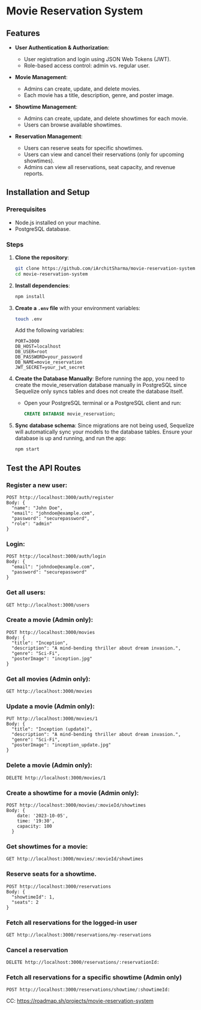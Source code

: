 # Movie Reservation System

## Features

* **User Authentication & Authorization**:
    * User registration and login using JSON Web Tokens (JWT).
    * Role-based access control: admin vs. regular user.

* **Movie Management**:
    * Admins can create, update, and delete movies.
    * Each movie has a title, description, genre, and poster image.

* **Showtime Management**:
    * Admins can create, update, and delete showtimes for each movie.
    * Users can browse available showtimes.

* **Reservation Management**:
    * Users can reserve seats for specific showtimes.
    * Users can view and cancel their reservations (only for upcoming showtimes).
    * Admins can view all reservations, seat capacity, and revenue reports.

## Installation and Setup

### Prerequisites
* Node.js installed on your machine.
* PostgreSQL database.

### Steps

1. **Clone the repository**:

    ```bash
    git clone https://github.com/iArchitSharma/movie-reservation-system.git
    cd movie-reservation-system
    ```

2. **Install dependencies**:

    ```bash
    npm install
    ```

3. **Create a `.env` file** with your environment variables:

    ```bash
    touch .env
    ```

    Add the following variables:
    ```env
    PORT=3000
    DB_HOST=localhost
    DB_USER=root
    DB_PASSWORD=your_password
    DB_NAME=movie_reservation
    JWT_SECRET=your_jwt_secret
    ```

4. **Create the Database Manually**: Before running the app, you need to create the movie_reservation database manually in PostgreSQL since Sequelize only syncs tables and does not create the database itself.

    * Open your PostgreSQL terminal or a PostgreSQL client and run:
        ```sql
        CREATE DATABASE movie_reservation;
        ```

5. **Sync database schema**: Since migrations are not being used, Sequelize will automatically sync your models to the database tables. Ensure your database is up and running, and run the app:

    ```bash
    npm start
    ```


## Test the API Routes

### Register a new user:
```
POST http://localhost:3000/auth/register
Body: {
  "name": "John Doe",
  "email": "johndoe@example.com",
  "password": "securepassword",
  "role": "admin"
}
```

### Login:
```
POST http://localhost:3000/auth/login
Body: {
  "email": "johndoe@example.com",
  "password": "securepassword"
}
```

### Get all users:
```
GET http://localhost:3000/users
```

### Create a movie (Admin only):
```
POST http://localhost:3000/movies
Body: {
  "title": "Inception",
  "description": "A mind-bending thriller about dream invasion.",
  "genre": "Sci-Fi",
  "posterImage": "inception.jpg"
}
```

### Get all movies (Admin only):
```
GET http://localhost:3000/movies
```

### Update a movie (Admin only):
```
PUT http://localhost:3000/movies/1
Body: {
  "title": "Inception (update)",
  "description": "A mind-bending thriller about dream invasion.",
  "genre": "Sci-Fi",
  "posterImage": "inception_update.jpg"
}
```

### Delete a movie (Admin only):
```
DELETE http://localhost:3000/movies/1
```

### Create a showtime for a movie (Admin only):
```
POST http://localhost:3000/movies/:movieId/showtimes
Body: {
    date: '2023-10-05',
    time: '19:30',
    capacity: 100
  }
```

### Get showtimes for a movie:
```
GET http://localhost:3000/movies/:movieId/showtimes
```

### Reserve seats for a showtime.

```
POST http://localhost:3000/reservations
Body: {
  "showtimeId": 1,
  "seats": 2
}
```

### Fetch all reservations for the logged-in user

```
GET http://localhost:3000/reservations/my-reservations
```

### Cancel a reservation

```
DELETE http://localhost:3000/reservations/:reservationId:
```

### Fetch all reservations for a specific showtime (Admin only)

```
POST http://localhost:3000/reservations/showtime/:showtimeId:
```

CC: https://roadmap.sh/projects/movie-reservation-system